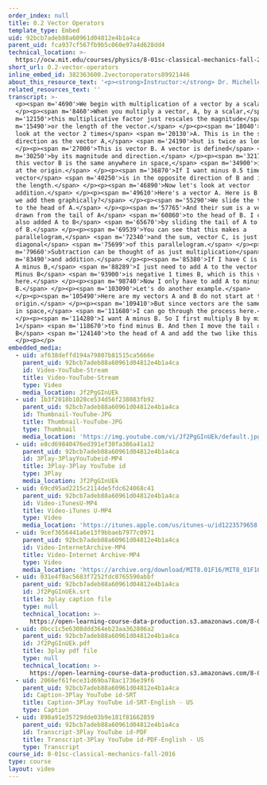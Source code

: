 ```yaml
---
order_index: null
title: 0.2 Vector Operators
template_type: Embed
uid: 92bcb7adeb88a60961d04812e4b1a4ca
parent_uid: fca937cf567fb9b5c060e97a4d628dd4
technical_location: >-
  https://ocw.mit.edu/courses/physics/8-01sc-classical-mechanics-fall-2016/review-vectors/0.2-vector-operators/0.2-vector-operators
short_url: 0.2-vector-operators
inline_embed_id: 382363600.2vectoroperators89921446
about_this_resource_text: '<p><strong>Instructor:</strong> Dr. Michelle Tomasik</p>'
related_resources_text: ''
transcript: >-
  <p><span m='4690'>We begin with multiplication of a vector by a scalar.</span>
  </p><p><span m='8460'>When you multiply a vector, A, by a scalar,</span> <span
  m='12150'>this multiplicative factor just rescales the magnitude</span> <span
  m='15490'>or the length of the vector.</span> </p><p><span m='18040'>Let us
  look at the vector 2 times</span> <span m='20130'>A. This is in the same
  direction as the vector A,</span> <span m='24190'>but is twice as long.</span>
  </p><p><span m='27000'>This is vector B. A vector is defined</span> <span
  m='30250'>by its magnitude and direction.</span> </p><p><span m='32170'>So
  this vector B is the same anywhere in space,</span> <span m='34900'>including
  at the origin.</span> </p><p><span m='36870'>If I want minus 0.5 times B, this
  vector</span> <span m='40250'>is in the opposite direction of B and is half
  the length.</span> </p><p><span m='46890'>Now let's look at vector
  addition.</span> </p><p><span m='49610'>Here's a vector A. Here is B. How do
  we add them graphically?</span> </p><p><span m='55290'>We slide the tail of B
  to the head of A.</span> </p><p><span m='57765'>And their sum is a vector
  drawn from the tail of A</span> <span m='60860'>to the head of B. I could have
  also added A to B</span> <span m='65670'>by sliding the tail of A to the head
  of B.</span> </p><p><span m='69539'>You can see that this makes a
  parallelogram,</span> <span m='72340'>and the sum, vector C, is just the
  diagonal</span> <span m='75699'>of this parallelogram.</span> </p><p><span
  m='79660'>Subtraction can be thought of as just multiplication</span> <span
  m='83490'>and addition.</span> </p><p><span m='85380'>If I have C is equal to
  A minus B,</span> <span m='88289'>I just need to add A to the vector minus B.
  Minus B</span> <span m='93900'>is negative 1 times B, which is this vector
  here.</span> </p><p><span m='98740'>Now I only have to add A to minus
  B.</span> </p><p><span m='103090'>Let's do another example.</span>
  </p><p><span m='105490'>Here are my vectors A and B do not start at the
  origin.</span> </p><p><span m='109410'>But since vectors are the same anywhere
  in space,</span> <span m='111680'>I can go through the process here.</span>
  </p><p><span m='114280'>I want A minus B. So I first multiply B by minus
  1</span> <span m='118670'>to find minus B. And then I move the tail of minus
  B</span> <span m='124140'>to the head of A and add the two like this.</span>
  </p><p></p>
embedded_media:
  - uid: af638deffd194a79807b81515ca5666e
    parent_uid: 92bcb7adeb88a60961d04812e4b1a4ca
    id: Video-YouTube-Stream
    title: Video-YouTube-Stream
    type: Video
    media_location: Jf2PgGInUEk
  - uid: 1b3f2018b1028ce534d56f238083fb92
    parent_uid: 92bcb7adeb88a60961d04812e4b1a4ca
    id: Thumbnail-YouTube-JPG
    title: Thumbnail-YouTube-JPG
    type: Thumbnail
    media_location: 'https://img.youtube.com/vi/Jf2PgGInUEk/default.jpg'
  - uid: e8cd69840476ed391ef30fa386a41a12
    parent_uid: 92bcb7adeb88a60961d04812e4b1a4ca
    id: 3Play-3PlayYouTubeid-MP4
    title: 3Play-3Play YouTube id
    type: 3Play
    media_location: Jf2PgGInUEk
  - uid: 69cd95ad2215c2114de5fdc624068c41
    parent_uid: 92bcb7adeb88a60961d04812e4b1a4ca
    id: Video-iTunesU-MP4
    title: Video-iTunes U-MP4
    type: Video
    media_location: 'https://itunes.apple.com/us/itunes-u/id1223579658'
  - uid: 9cef3656441a6e13f9bbaeb7977c0971
    parent_uid: 92bcb7adeb88a60961d04812e4b1a4ca
    id: Video-InternetArchive-MP4
    title: Video-Internet Archive-MP4
    type: Video
    media_location: 'https://archive.org/download/MIT8.01F16/MIT8_01F16_L00v02_360p.mp4'
  - uid: 031e4f0ac5683f7252fdc0765590abbf
    parent_uid: 92bcb7adeb88a60961d04812e4b1a4ca
    id: Jf2PgGInUEk.srt
    title: 3play caption file
    type: null
    technical_location: >-
      https://open-learning-course-data-production.s3.amazonaws.com/8-01sc-classical-mechanics-fall-2016/031e4f0ac5683f7252fdc0765590abbf_Jf2PgGInUEk.srt
  - uid: 0bcc1c5e6308ddd364eb23aa362806a2
    parent_uid: 92bcb7adeb88a60961d04812e4b1a4ca
    id: Jf2PgGInUEk.pdf
    title: 3play pdf file
    type: null
    technical_location: >-
      https://open-learning-course-data-production.s3.amazonaws.com/8-01sc-classical-mechanics-fall-2016/0bcc1c5e6308ddd364eb23aa362806a2_Jf2PgGInUEk.pdf
  - uid: 2066ef61fece31d69ba78ac1736e39f6
    parent_uid: 92bcb7adeb88a60961d04812e4b1a4ca
    id: Caption-3Play YouTube id-SRT
    title: Caption-3Play YouTube id-SRT-English - US
    type: Caption
  - uid: 898a91e35729dde03b9e181f81662859
    parent_uid: 92bcb7adeb88a60961d04812e4b1a4ca
    id: Transcript-3Play YouTube id-PDF
    title: Transcript-3Play YouTube id-PDF-English - US
    type: Transcript
course_id: 8-01sc-classical-mechanics-fall-2016
type: course
layout: video
---
```

